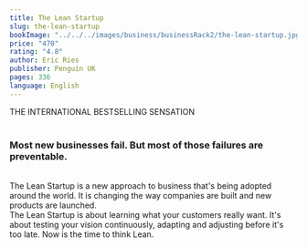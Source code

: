 ```yaml
---
title: The Lean Startup
slug: the-lean-startup
bookImage: "../../../images/business/businessRack2/the-lean-startup.jpg"
price: "470"
rating: "4.8"
author: Eric Ries
publisher: Penguin UK
pages: 336
language: English
---
```


THE INTERNATIONAL BESTSELLING SENSATION
<br/>
<br/>

### Most new businesses fail. But most of those failures are preventable.
<br/>
The Lean Startup is a new approach to business that's being adopted around the world. It is changing the way companies are built and new products are launched.
<br/>
The Lean Startup is about learning what your customers really want. It's about testing your vision continuously, adapting and adjusting before it's too late. Now is the time to think Lean.
<br/>
<br/>